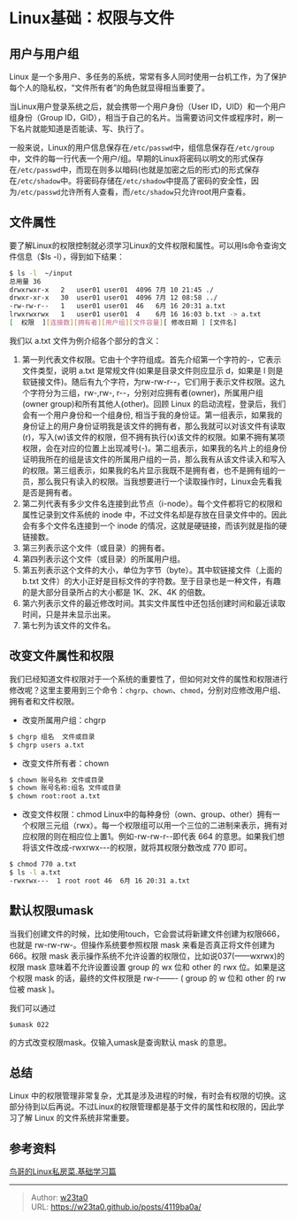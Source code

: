 # Linux基础：权限与文件

## 用户与用户组
Linux 是一个多用户、多任务的系统，常常有多人同时使用一台机工作，为了保护每个人的隐私权，“文件所有者”的角色就显得相当重要了。

当Linux用户登录系统之后，就会携带一个用户身份（User ID，UID）和一个用户组身份（Group ID，GID），相当于自己的名片。当需要访问文件或程序时，刷一下名片就能知道是否能读、写、执行了。

一般来说，Linux的用户信息保存在`/etc/passwd`中，组信息保存在`/etc/group`中，文件的每一行代表一个用户/组。早期的Linux将密码以明文的形式保存在`/etc/passwd`中，而现在则多以暗码(也就是加密之后的形式)的形式保存在`/etc/shadow`中。将密码存储在`/etc/shadow`中提高了密码的安全性，因为`/etc/passwd`允许所有人查看，而`/etc/shadow`只允许root用户查看。

## 文件属性
要了解Linux的权限控制就必须学习Linux的文件权限和属性。可以用ls命令查询文件信息（$ls -l），得到如下结果：

```bash
$ ls -l  ~/input
总用量 36
drwxrwxr-x   2   user01 user01  4096 7月 10 21:45 ./
drwxr-xr-x   30  user01 user01  4096 7月 12 08:58 ../
-rw-rw-r--   1   user01 user01  46   6月 16 20:31 a.txt
lrwxrwxrwx   1   user01 user01  4    6月 16 16:03 b.txt -> a.txt
[  权限  ][连接数][拥有者][用户组][文件容量][ 修改日期 ] [文件名]
```

我们以 a.txt 文件为例介绍各个部分的含义：

1. 第一列代表文件权限。它由十个字符组成。首先介绍第一个字符的-，它表示文件类型，说明 a.txt 是常规文件(如果是目录文件则应显示 d，如果是 l 则是软链接文件)。随后有九个字符，为rw-rw-r--，它们用于表示文件权限。这九个字符分为三组，rw-,rw-, r--，分别对应拥有者(owner)，所属用户组(owner group)和所有其他人(other)。回顾 Linux 的启动流程，登录后，我们会有一个用户身份和一个组身份, 相当于我的身份证。第一组表示，如果我的身份证上的用户身份证明我是该文件的拥有者，那么我就可以对该文件有读取(r)，写入(w)该文件的权限，但不拥有执行(x)该文件的权限。如果不拥有某项权限，会在对应的位置上出现减号(-)。第二组表示，如果我的名片上的组身份证明我所在的组是该文件的所属用户组的一员，那么我有从该文件读入和写入的权限。第三组表示，如果我的名片显示我既不是拥有者，也不是拥有组的一员，那么我只有读入的权限。当我想要进行一个读取操作时，Linux会先看我是否是拥有者。
2. 第二列代表有多少文件名连接到此节点（i-node）。每个文件都将它的权限和属性记录到文件系统的 inode 中，不过文件名却是存放在目录文件中的。因此会有多个文件名连接到一个 inode 的情况，这就是硬链接，而该列就是指的硬链接数。
3. 第三列表示这个文件（或目录）的拥有者。
4. 第四列表示这个文件（或目录）的所属用户组。
5. 第五列表示这个文件的大小，单位为字节（byte）。其中软链接文件（上面的 b.txt 文件）的大小正好是目标文件的字符数。至于目录也是一种文件，有趣的是大部分目录所占的大小都是 1K、2K、4K 的倍数。
6. 第六列表示文件的最近修改时间。其实文件属性中还包括创建时间和最近读取时间，只是并未显示出来。
7. 第七列为该文件的文件名。

## 改变文件属性和权限
我们已经知道文件权限对于一个系统的重要性了，但如何对文件的属性和权限进行修改呢？这里主要用到三个命令：`chgrp`、`chown`、`chmod`，分别对应修改用户组、拥有者和文件权限。

- 改变所属用户组：chgrp
```bash
$ chgrp 组名  文件或目录
$ chgrp users a.txt
```
- 改变文件所有者：chown
```bash
$ chown 账号名称 文件或目录
$ chown 账号名称:组名 文件或目录
$ chown root:root a.txt
```
- 改变文件权限：chmod
Linux中的每种身份（own、group、other）拥有一个权限三元组（rwx）。每一个权限组可以用一个三位的二进制来表示，拥有对应权限的则在相应位上置1。例如-rw-rw-r--即代表 664 的意思。如果我们想将该文件改成-rwxrwx---的权限，就将其权限分数改成 770 即可。
```bash
$ chmod 770 a.txt
$ ls -l a.txt
-rwxrwx---  1 root root 46  6月 16 20:31 a.txt
```
## 默认权限umask
当我们创建文件的时候，比如使用touch，它会尝试将新建文件创建为权限666，也就是 rw-rw-rw-。但操作系统要参照权限 mask 来看是否真正将文件创建为666。权限 mask 表示操作系统不允许设置的权限位，比如说037(——wxrwx)的权限 mask 意味着不允许设置设置 group 的 wx 位和 other 的 rwx 位。如果是这个权限 mask 的话，最终的文件权限是 rw-r——- ( group 的 w 位和 other 的 rw 位被 mask )。

我们可以通过
```
$umask 022
```
的方式改变权限mask。仅输入umask是查询默认 mask 的意思。

## 总结
Linux 中的权限管理非常复杂，尤其是涉及进程的时候，有时会有权限的切换。这部分待到以后再说。不过Linux的权限管理都是基于文件的属性和权限的，因此学习了解 Linux 的文件系统非常重要。

## 参考资料
[鸟哥的Linux私房菜.基础学习篇](http://book.douban.com/subject/4889838/)


---

> Author: [w23ta0](https://github.com/w23ta0)  
> URL: https://w23ta0.github.io/posts/4119ba0a/  

